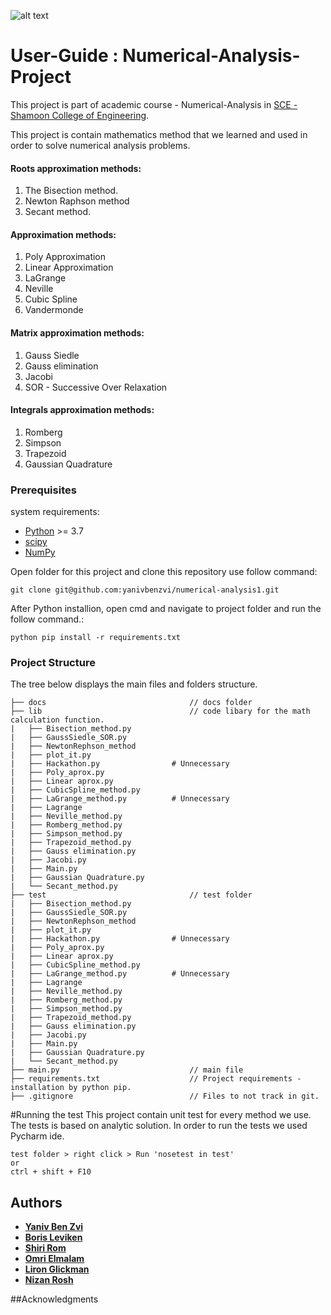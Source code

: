 ![alt text](https://i.stack.imgur.com/8mSol.png)

# User-Guide : Numerical-Analysis-Project
This project is part of academic course - Numerical-Analysis in [SCE - Shamoon College of Engineering](https://sce.ac.il).

This project is contain mathematics method that we learned and used in order to solve numerical analysis problems. 

#### Roots approximation methods:
1. The Bisection method.
2. Newton Raphson method
3. Secant method.

#### Approximation methods:
1. Poly Approximation
2. Linear Approximation
3. LaGrange
4. Neville
5. Cubic Spline
6. Vandermonde

#### Matrix approximation methods:
1. Gauss Siedle
2. Gauss elimination
3. Jacobi
4. SOR - Successive Over Relaxation

#### Integrals approximation methods:
1. Romberg
2. Simpson
3. Trapezoid
4. Gaussian Quadrature

### Prerequisites

system requirements:

* [Python](https://www.python.org/downloads/) >= 3.7
* [scipy](https://www.scipy.org/)
* [NumPy](http://www.numpy.org/) 

Open folder for this project and clone this repository use follow command:
```
git clone git@github.com:yanivbenzvi/numerical-analysis1.git
```

After Python installion, open cmd and navigate to project folder and run the follow command.:
```
python pip install -r requirements.txt
```

### Project Structure 

The tree below displays the main files and folders structure.
```textile
├── docs                                // docs folder
├── lib                                 // code libary for the math calculation function.
|   ├── Bisection_method.py
|   ├── GaussSiedle_SOR.py
|   ├── NewtonRephson_method
|   ├── plot_it.py
|   ├── Hackathon.py                # Unnecessary
|   ├── Poly_aprox.py
|   ├── Linear aprox.py
|   ├── CubicSpline_method.py
|   ├── LaGrange_method.py          # Unnecessary
|   ├── Lagrange
|   ├── Neville_method.py
|   ├── Romberg_method.py
|   ├── Simpson_method.py
|   ├── Trapezoid_method.py
|   ├── Gauss elimination.py
|   ├── Jacobi.py
|   ├── Main.py
|   ├── Gaussian Quadrature.py
|   └── Secant_method.py
├── test                                // test folder
|   ├── Bisection_method.py
|   ├── GaussSiedle_SOR.py
|   ├── NewtonRephson_method
|   ├── plot_it.py
|   ├── Hackathon.py                # Unnecessary
|   ├── Poly_aprox.py
|   ├── Linear aprox.py
|   ├── CubicSpline_method.py
|   ├── LaGrange_method.py          # Unnecessary
|   ├── Lagrange
|   ├── Neville_method.py
|   ├── Romberg_method.py
|   ├── Simpson_method.py
|   ├── Trapezoid_method.py
|   ├── Gauss elimination.py
|   ├── Jacobi.py
|   ├── Main.py
|   ├── Gaussian Quadrature.py
|   └── Secant_method.py
├── main.py                             // main file
├── requirements.txt                    // Project requirements - installation by python pip.
├── .gitignore                          // Files to not track in git.
```
#Running the test
This project contain unit test for every method we use.
The tests is based on analytic solution.
In order to run the tests we used Pycharm ide.
```
test folder > right click > Run 'nosetest in test'
or
ctrl + shift + F10
```
## Authors

- **[Yaniv Ben Zvi](https://github.com/yanivbenzvi)** 
- **[Boris Leviken](https://github.com/Borisl90)** 
- **[Shiri Rom](https://github.com/shiro1000)**
- **[Omri Elmalam](https://github.com/Omrielmalam)** 
- **[Liron Glickman](https://github.com/LironGlickman)**
- **[Nizan Rosh](https://github.com/nizanrosh)**

##Acknowledgments


